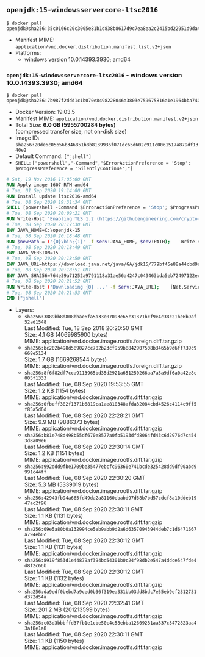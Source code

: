 ## `openjdk:15-windowsservercore-ltsc2016`

```console
$ docker pull openjdk@sha256:35c0166c20c3005e81b1d838b8617d9c7ea8ea2c2415bd22951d9da45fc09c47
```

-	Manifest MIME: `application/vnd.docker.distribution.manifest.list.v2+json`
-	Platforms:
	-	windows version 10.0.14393.3930; amd64

### `openjdk:15-windowsservercore-ltsc2016` - windows version 10.0.14393.3930; amd64

```console
$ docker pull openjdk@sha256:7b987f2ddd1c1b070e8498228046a3803e759675816a1e1964bba7403518ff97
```

-	Docker Version: 19.03.5
-	Manifest MIME: `application/vnd.docker.distribution.manifest.v2+json`
-	Total Size: **6.0 GB (5955700284 bytes)**  
	(compressed transfer size, not on-disk size)
-	Image ID: `sha256:20de6c05656b346851b8b8139936f071dc65d602c911c0061517a879df1340e2`
-	Default Command: `["jshell"]`
-	`SHELL`: `["powershell","-Command","$ErrorActionPreference = 'Stop'; $ProgressPreference = 'SilentlyContinue';"]`

```dockerfile
# Sat, 19 Nov 2016 17:05:00 GMT
RUN Apply image 1607-RTM-amd64
# Tue, 01 Sep 2020 19:14:00 GMT
RUN Install update ltsc2016-amd64
# Tue, 08 Sep 2020 19:31:34 GMT
SHELL [powershell -Command $ErrorActionPreference = 'Stop'; $ProgressPreference = 'SilentlyContinue';]
# Tue, 08 Sep 2020 20:09:21 GMT
RUN Write-Host 'Enabling TLS 1.2 (https://githubengineering.com/crypto-removal-notice/) ...'; 	$tls12RegBase = 'HKLM:\\SYSTEM\CurrentControlSet\Control\SecurityProviders\SCHANNEL\Protocols\TLS 1.2'; 	if (Test-Path $tls12RegBase) { throw ('"{0}" already exists!' -f $tls12RegBase) }; 	New-Item -Path ('{0}/Client' -f $tls12RegBase) -Force; 	New-Item -Path ('{0}/Server' -f $tls12RegBase) -Force; 	New-ItemProperty -Path ('{0}/Client' -f $tls12RegBase) -Name 'DisabledByDefault' -PropertyType DWORD -Value 0 -Force; 	New-ItemProperty -Path ('{0}/Client' -f $tls12RegBase) -Name 'Enabled' -PropertyType DWORD -Value 1 -Force; 	New-ItemProperty -Path ('{0}/Server' -f $tls12RegBase) -Name 'DisabledByDefault' -PropertyType DWORD -Value 0 -Force; 	New-ItemProperty -Path ('{0}/Server' -f $tls12RegBase) -Name 'Enabled' -PropertyType DWORD -Value 1 -Force
# Tue, 08 Sep 2020 20:17:30 GMT
ENV JAVA_HOME=C:\openjdk-15
# Tue, 08 Sep 2020 20:18:48 GMT
RUN $newPath = ('{0}\bin;{1}' -f $env:JAVA_HOME, $env:PATH); 	Write-Host ('Updating PATH: {0}' -f $newPath); 	setx /M PATH $newPath
# Tue, 08 Sep 2020 20:18:49 GMT
ENV JAVA_VERSION=15
# Tue, 08 Sep 2020 20:18:50 GMT
ENV JAVA_URL=https://download.java.net/java/GA/jdk15/779bf45e88a44cbd9ea6621d33e33db1/36/GPL/openjdk-15_windows-x64_bin.zip
# Tue, 08 Sep 2020 20:18:51 GMT
ENV JAVA_SHA256=764e39a71252a9791118a31ae56a4247c049463bda5eb72497122ec50b1d07f8
# Tue, 08 Sep 2020 20:21:52 GMT
RUN Write-Host ('Downloading {0} ...' -f $env:JAVA_URL); 	[Net.ServicePointManager]::SecurityProtocol = [Net.SecurityProtocolType]::Tls12; 	Invoke-WebRequest -Uri $env:JAVA_URL -OutFile 'openjdk.zip'; 	Write-Host ('Verifying sha256 ({0}) ...' -f $env:JAVA_SHA256); 	if ((Get-FileHash openjdk.zip -Algorithm sha256).Hash -ne $env:JAVA_SHA256) { 		Write-Host 'FAILED!'; 		exit 1; 	}; 		Write-Host 'Expanding ...'; 	New-Item -ItemType Directory -Path C:\temp | Out-Null; 	Expand-Archive openjdk.zip -DestinationPath C:\temp; 	Move-Item -Path C:\temp\* -Destination $env:JAVA_HOME; 	Remove-Item C:\temp; 		Write-Host 'Removing ...'; 	Remove-Item openjdk.zip -Force; 		Write-Host 'Verifying install ...'; 	Write-Host '  javac --version'; javac --version; 	Write-Host '  java --version'; java --version; 		Write-Host 'Complete.'
# Tue, 08 Sep 2020 20:21:53 GMT
CMD ["jshell"]
```

-	Layers:
	-	`sha256:3889bb8d808bbae6fa5a33e07093e65c31371bcf9e4c38c21be6b9af52ad1548`  
		Last Modified: Tue, 18 Sep 2018 20:20:50 GMT  
		Size: 4.1 GB (4069985900 bytes)  
		MIME: application/vnd.docker.image.rootfs.foreign.diff.tar.gzip
	-	`sha256:bc202b498d589027cc702b23cf959b8842907508b3465b9d6ff739c9668e5134`  
		Size: 1.7 GB (1669268544 bytes)  
		MIME: application/vnd.docker.image.rootfs.foreign.diff.tar.gzip
	-	`sha256:8f6f82df7cca9113965bd35d2921a651250266aa7a3a9df6a0a42e8c005f1333`  
		Last Modified: Tue, 08 Sep 2020 19:53:55 GMT  
		Size: 1.2 KB (1154 bytes)  
		MIME: application/vnd.docker.image.rootfs.diff.tar.gzip
	-	`sha256:0fbeff382f1371b6819ca1ae810348afda32084cbd4526c4114c9ff5f85a5d6d`  
		Last Modified: Tue, 08 Sep 2020 22:28:21 GMT  
		Size: 9.9 MB (9886373 bytes)  
		MIME: application/vnd.docker.image.rootfs.diff.tar.gzip
	-	`sha256:b81e748d498b55df670e8577a0fb5193dfd8064fd43c6d2976d7c4543d8a09e6`  
		Last Modified: Tue, 08 Sep 2020 22:30:14 GMT  
		Size: 1.2 KB (1151 bytes)  
		MIME: application/vnd.docker.image.rootfs.diff.tar.gzip
	-	`sha256:992ddd9fbe1709be35477ebcfc96360e741bcde325428dd9df90abd9991c44ff`  
		Last Modified: Tue, 08 Sep 2020 22:30:20 GMT  
		Size: 5.3 MB (5339019 bytes)  
		MIME: application/vnd.docker.image.rootfs.diff.tar.gzip
	-	`sha256:42943fb94a665fd49da2a81160ebabd97d68b7bd57cdcf8a10ddeb1947ac2f96`  
		Last Modified: Tue, 08 Sep 2020 22:30:11 GMT  
		Size: 1.1 KB (1131 bytes)  
		MIME: application/vnd.docker.image.rootfs.diff.tar.gzip
	-	`sha256:09e5a80b0a132994ce5eb9abb9d2a6d63570943944deb7c1d6471667a794eb0c`  
		Last Modified: Tue, 08 Sep 2020 22:30:12 GMT  
		Size: 1.1 KB (1131 bytes)  
		MIME: application/vnd.docker.image.rootfs.diff.tar.gzip
	-	`sha256:8919f853d1e44879af394bd54301b0c24f98db2e547a4ddce547fde4d8f2c66b`  
		Last Modified: Tue, 08 Sep 2020 22:30:12 GMT  
		Size: 1.1 KB (1132 bytes)  
		MIME: application/vnd.docker.image.rootfs.diff.tar.gzip
	-	`sha256:da9edf0bebd7a9ced0b36f319ea331bb03dd8bdc7e55eb9ef2312731d372d54a`  
		Last Modified: Tue, 08 Sep 2020 22:32:41 GMT  
		Size: 201.2 MB (201213599 bytes)  
		MIME: application/vnd.docker.image.rootfs.diff.tar.gzip
	-	`sha256:c03d3bbbffd37fb1e1cbe50c4c58ebba12609281aa337c3472823aa43af8e1a8`  
		Last Modified: Tue, 08 Sep 2020 22:30:11 GMT  
		Size: 1.1 KB (1150 bytes)  
		MIME: application/vnd.docker.image.rootfs.diff.tar.gzip
